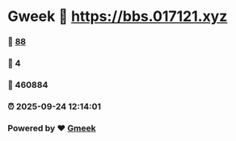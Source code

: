 # Gweek :link: https://bbs.017121.xyz 
### :page_facing_up: [88](https://bbs.017121.xyz/tag.html) 
### :speech_balloon: 4 
### :hibiscus: 460884 
### :alarm_clock: 2025-09-24 12:14:01 
### Powered by :heart: [Gmeek](https://github.com/Meekdai/Gmeek)
